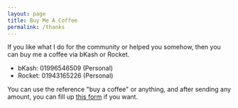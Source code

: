 ```yaml
---
layout: page
title: Buy Me A Coffee
permalink: /thanks
---
```


If you like what I do for the community or helped you somehow, then you can buy me a coffee via bKash or Rocket. 

- bKash: 01996546509 (Personal)
- Rocket: 01943165226 (Personal)

You can use the reference "buy a coffee" or anything, and after sending any amount, you can fill up <a href = "https://docs.google.com/forms/d/e/1FAIpQLSeCJDx3R3npmx0W9Kk31kMfTEu1unsNra2l_EpTZhqI0ahJ7w/viewform">this form</a> if you want.
